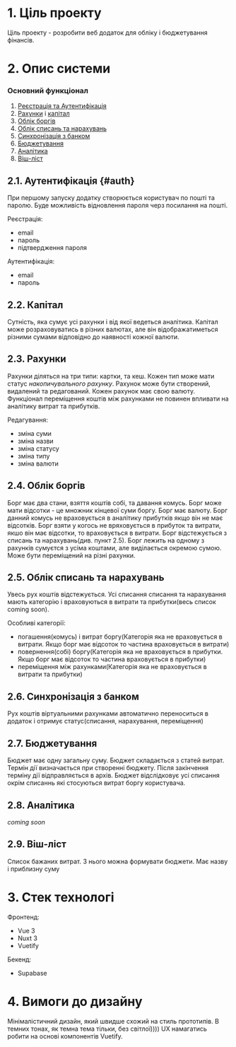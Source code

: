 # 1. Ціль проекту

Ціль проекту - розробити веб додаток для обліку і бюджетування фінансів.

# 2. Опис системи

### Основний функціонал

1. [Реєстрація та Аутентифікація](#auth)
3. [Рахунки](#accounts) і [капітал](#summary)
4. [Облік боргів](#loans)
5. [Облік списань та нарахувань](#records)
6. [Синхронізація з банком](#sync)
7. [Бюджетування](#budget)
8. [Аналітика](#analytics)
9. [Віш-ліст](#wish-list)

## 2.1. Аутентифікація {#auth}

При першому запуску додатку створюється користувач по пошті та паролю. Буде можливість відновлення пароля черз посилання на пошті.

Реєстрація:
* email
* пароль
* підтвердження пароля

Аутентифікація: 
* email
* пароль

## 2.2. Капітал <a id='summary'></a>

Сутність, яка сумує усі рахунки і від якої ведеться аналітика. Капітал може розраховуватись в різних валютах, але він відображатиметься різними сумами відповідно до наявності кожної валюти.

## 2.3. Рахунки <a id='accounts'></a>

Рахунки діляться на три типи: картки, та кеш. Кожен тип може мати статус *накопичувального рахунку*. Рахунок може бути створений, видалений та редагований. Кожен рахунок має свою валюту. Функціонал переміщення коштів між рахунками не повинен впливати на аналітику витрат та прибутків.

Редагування:
* зміна суми
* зміна назви
* зміна статусу
* зміна типу
* зміна валюти

## 2.4. Облік боргів <a id='loans'></a>

Борг має два стани, взяття коштів собі, та давання комусь. Борг може мати відсотки - це множник кінцевої суми боргу. Борг має валюту. Борг данний комусь не враховується в аналітику прибутків якщо він не має відсотків. Борг взяти у когось не вряховується в прибуток та витрати, якшо він має відсотки, то враховується в витрати. Борг відстежується з списань та нарахувань(див. пункт 2.5).
Борг лежить на одному з рахунків сумуєтся з усіма коштами, але виділається окремою сумою. Може бути переміщений на різні рахунки.

## 2.5. Облік списань та нарахувань <a id='records'></a>

Увесь рух коштів відстежується. Усі списання списання та нарахування мають категорію і враховуються в витрати та прибутки(весь список coming soon).

Особливі категорії:
- погашення(комусь) і витрат боргу(Категорія яка не враховується в витрати. Якщо борг має відсоток то частина враховується в витрати)
- повернення(собі) боргу(Категорія яка не враховується в прибутки. Якщо борг має відсоток то частина враховується в прибутки)
- переміщення між рахунками(Категорія яка не враховується в витрати та прибутки)

## 2.6. Синхронізація з банком <a id='sync'></a>

Рух коштів віртуальними рахунками автоматично переноситься в додаток і отримує статус(списання, нарахування, переміщення)

## 2.7. Бюджетування <a id='budget'></a>

Бюджет має одну загальну суму. Бюджет складається з статей витрат. Термін дії визначається при створенні бюджету. Після закінчення терміну дії відправляється в архів. Бюджет відслідковує усі списання окрім списаннь які стосуються витрат боргу користувача.

## 2.8. Аналітика <a id='analytics'></a>

*coming soon*

## 2.9. Віш-ліст <a id='wish-list'></a>

Список бажаних витрат. З нього можна формувати бюджети. Має назву і приблизну суму

# 3. Стек технологі

Фронтенд:
- Vue 3
- Nuxt 3
- Vuetify

Бекенд:
- Supabase

# 4. Вимоги до дизайну

Мінімалістичний дизайн, який швидше схожий на стиль прототипів. В темних тонах, як темна тема тільки, без світлої))))
UX намагатись робити на основі компонентів Vuetify.
